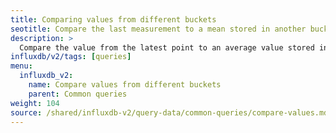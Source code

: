 ```yaml
---
title: Comparing values from different buckets
seotitle: Compare the last measurement to a mean stored in another bucket
description: >
  Compare the value from the latest point to an average value stored in another bucket. This is useful when using the average value to calculate a threshold check.
influxdb/v2/tags: [queries]
menu:
  influxdb_v2:
    name: Compare values from different buckets
    parent: Common queries
weight: 104
source: /shared/influxdb-v2/query-data/common-queries/compare-values.md
---
```


<!-- The content for this file is located at
// SOURCE content/shared/influxdb-v2/query-data/common-queries/compare-values.md -->
